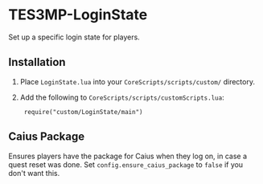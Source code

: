# TES3MP-LoginState

Set up a specific login state for players.

## Installation

1. Place `LoginState.lua` into your `CoreScripts/scripts/custom/` directory.

1. Add the following to `CoreScripts/scripts/customScripts.lua`:

        require("custom/LoginState/main")

## Caius Package

Ensures players have the package for Caius when they log on, in case a quest reset was done.  Set `config.ensure_caius_package` to `false` if you don't want this.
